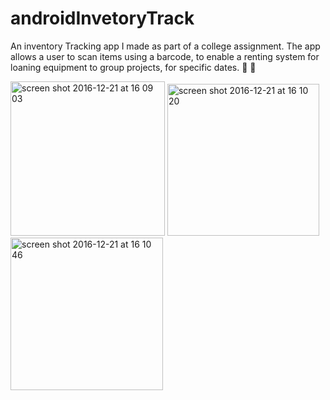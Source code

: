# androidInvetoryTrack

An inventory Tracking app I made as part of a college assignment. The app allows a user to scan items using a barcode, 
to enable a renting system for loaning equipment to group projects, for specific dates. 📝 📅


<img width="247" alt="screen shot 2016-12-21 at 16 09 03" src="https://cloud.githubusercontent.com/assets/17220329/21397380/8002447a-c79b-11e6-82b3-9aad059a383c.png">
<img width="243" alt="screen shot 2016-12-21 at 16 10 20" src="https://cloud.githubusercontent.com/assets/17220329/21397385/81f84928-c79b-11e6-9af5-438683f3c6e5.png">
<img width="244" alt="screen shot 2016-12-21 at 16 10 46" src="https://cloud.githubusercontent.com/assets/17220329/21397390/84e95032-c79b-11e6-9286-6b18f07c9f0e.png">
